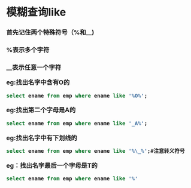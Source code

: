 <h1>模糊查询like
</h1>

<h3>首先记住两个特殊符号（%和__)</h3>

<h3>%表示多个字符

<h3>__表示任意一个字符

eg:找出名字中含有O的

```sql
select ename from emp where ename like '%O%';
```

eg:找出第二个字母是A的

```sql
select ename from emp where ename like '_A%';
```

eg:找出名字中有下划线的

```sql
select ename from emp where ename like '%\_%';#注意转义符号
```

eg：找出名字最后一个字母是T的

```sql
select ename from emp where ename like '%'
```



